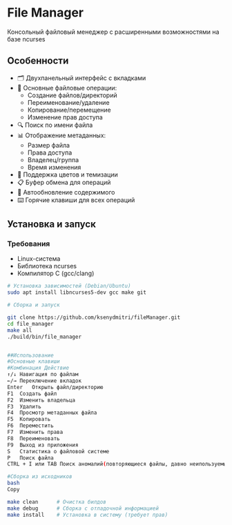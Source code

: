 # File Manager

Консольный файловый менеджер с расширенными возможностями на базе ncurses

## Особенности

- 🗂️ Двухпанельный интерфейс с вкладками
- 📁 Основные файловые операции:
  - Создание файлов/директорий
  - Переименование/удаление
  - Копирование/перемещение
  - Изменение прав доступа
- 🔍 Поиск по имени файла
- 📊 Отображение метаданных:
  - Размер файла
  - Права доступа
  - Владелец/группа
  - Время изменения
- 🎨 Поддержка цветов и темизации
- 📋 Буфер обмена для операций
- 🔄 Автообновление содержимого
- ⌨️ Горячие клавиши для всех операций

## Установка и запуск

### Требования
- Linux-система
- Библиотека ncurses
- Компилятор C (gcc/clang)

```bash
# Установка зависимостей (Debian/Ubuntu)
sudo apt install libncurses5-dev gcc make git

# Сборка и запуск 

git clone https://github.com/ksenydmitri/fileManager.git
cd file_manager
make all
./build/bin/file_manager


##Использование
#Основные клавиши
#Комбинация	Действие
↑/↓	Навигация по файлам
←/→	Переключение вкладок
Enter	Открыть файл/директорию
F1	Создать файл
F2	Изменить владельца
F3	Удалить
F4  Просмотр метаданных файла
F5	Копировать
F6	Переместить
F7	Изменить права
F8  Переименовать
F9	Выход из приложения
S   Статистика о файловой системе
P   Поиск файла
CTRL + I или TAB Поиск аномалий(повторяющиеся файлы, давно неипользуемые файлы и поиск битых симлинков)

#Сборка из исходников
bash
Copy

make clean      # Очистка билдов
make debug      # Сборка с отладочной информацией
make install    # Установка в систему (требует прав)

